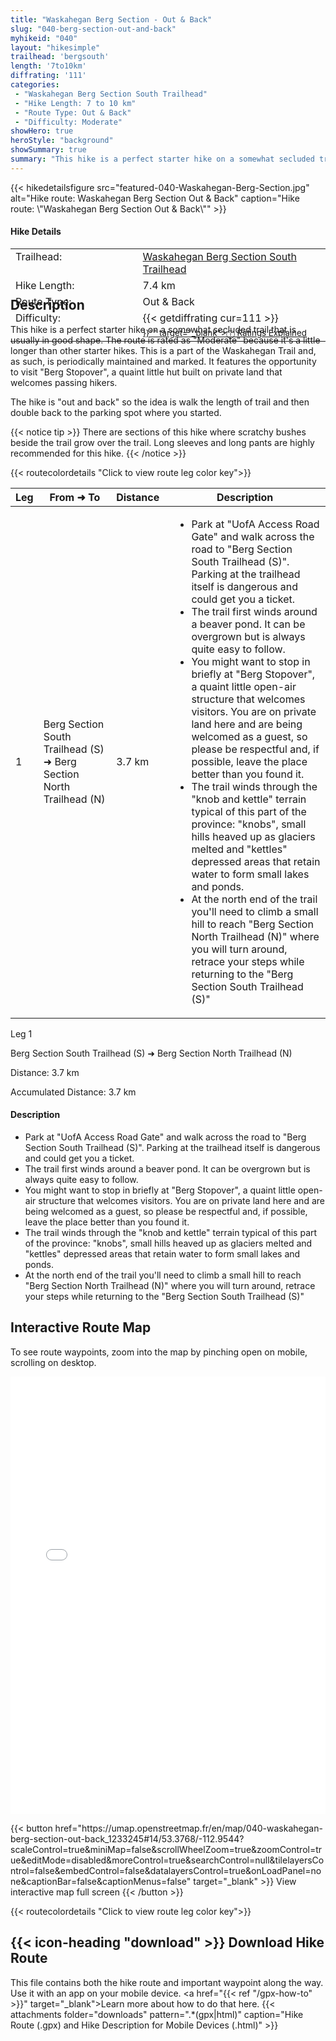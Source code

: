 ```yaml
---
title: "Waskahegan Berg Section - Out & Back"
slug: "040-berg-section-out-and-back"
myhikeid: "040"
layout: "hikesimple"
trailhead: 'bergsouth'
length: '7to10km'
diffrating: '111'
categories:
 - "Waskahegan Berg Section South Trailhead"
 - "Hike Length: 7 to 10 km"
 - "Route Type: Out & Back"
 - "Difficulty: Moderate"
showHero: true
heroStyle: "background"
showSummary: true
summary: "This hike is a perfect starter hike on a somewhat secluded trail that is usually in good shape. The route is rated as \"Moderate\" because it's a little longer than other starter hikes. This is a part of the Waskahegan Trail and, as such, is periodically maintained and marked. It features the opportunity to visit \"Berg Stopover\", a quaint little hut built on private land that welcomes passing hikers. The hike is \"out and back\" so the idea is walk the length of trail and then double back to the parking spot where you started."
---
```

<div class="flex flex-col text-surface shadow-secondary-1 dark:bg-surface-dark dark:text-white max-w-max lg:flex-row h-auto" style=margin-bottom:-100px;>
{{< hikedetailsfigure 
    src="featured-040-Waskahegan-Berg-Section.jpg"
    alt="Hike route: Waskahegan Berg Section   Out & Back"
    caption="Hike route: \"Waskahegan Berg Section   Out & Back\""
>}}
  <div class="flex flex-col justify-start pl-5 lg:w-1/2 sm:pb-7">
    <h4 class="text-xl font-large mt-4">Hike Details</h4>
      <table width=100% class="w-full">
      <tbody>
        <tr>
          <td valign="top" width="40%" class="my-4 text-base">Trailhead:</td>
          <td valign="top" style="padding-left: 10px;" class="my-4 text-base"><a href="/trailheads/berg-south/" target="_blank">Waskahegan Berg Section South Trailhead</a></td>
        </tr>
        <tr>
          <td valign="top" width="40%" class="my-4 text-base">Hike Length:</td>
          <td valign="top" style="padding-left: 10px;" class="my-4 text-base">7.4 km</td>
        </tr>
        <tr>
          <td valign="top" width="40%" class="mb-2 text-base">Route Type:</td>
          <td valign="top" style="padding-left: 10px;" class="mb-2 text-base">Out & Back</td>
        </tr>
        <tr>
          <td valign="top" width="40%" class="mb-2 text-base" rowspan="2">Difficulty:</td>
          <td valign="top" style="padding-left: 10px;" class="text-base">{{< getdiffrating cur=111 >}}</td>
        </tr>
        <tr>
        <td valign="top" style="padding-left: 10px;" class="mb-2 text-base"><sup><a href="{{< ref "/ratingsexplained" >}}"" target="_blank">&#9432; Ratings Explained</a></sup></td>
        </tr>
      </tbody>
      </table>
    </p>
  </div>
</div>


## Description

This hike is a perfect starter hike on a somewhat secluded trail that is usually in good shape. The route is rated as "Moderate" because it's a little longer than other starter hikes. This is a part of the Waskahegan Trail and, as such, is periodically maintained and marked. It features the opportunity to visit "Berg Stopover", a quaint little hut built on private land that welcomes passing hikers.

The hike is "out and back" so the idea is walk the length of trail and then double back to the parking spot where you started.



{{< notice tip >}}
There are sections of this hike where scratchy bushes beside the trail grow over the trail. Long sleeves and long pants are highly recommended for this hike.
{{< /notice >}}



{{< routecolordetails "Click to view route leg color key">}}

<!-- TABLE: visible on md+ screens -->
<div class="overflow-x-auto hidden lg:block not-prose">
  <table class="min-w-full divide-y divide-gray-200">
    <thead class="bg-gray-50">
      <tr>
        <th scope="col" class="px-6 py-3 text-center text-base font-bold text-white uppercase tracking-wider bg-gray-700">Leg</th>
        <th scope="col" class="px-6 py-3 text-center text-base font-bold text-gray-700 uppercase tracking-wider">From ➜ To</th>
        <th scope="col" class="px-6 py-3 text-center text-base font-bold text-gray-700 uppercase tracking-wider">Distance</th>
        <th scope="col" class="px-6 py-3 text-center text-base font-bold text-gray-700 uppercase tracking-wider">Description</th>
      </tr>
    </thead>
    <tbody class="bg-white divide-y divide-gray-200">
      <tr class="align-top">
        <td class="green-leg-header text-center">1</td>
        <td class="px-6 py-4 text-base text-gray-700">Berg Section South Trailhead (S) ➜ Berg Section North Trailhead (N)</td>
        <td class="px-6 py-4 text-base font-bold text-gray-700 text-center">3.7 km</td>
        <td class="px-6 py-4 text-base text-gray-700" style="padding-left: 1em;">
          <ul class="tight-list">
        <li>Park at "UofA Access Road Gate" and walk across the road to "Berg Section South Trailhead (S)". Parking at the trailhead itself is dangerous and could get you a ticket.</li>
        <li>The trail first winds around a beaver pond. It can be overgrown but is always quite easy to follow.</li>
        <li>You might want to stop in briefly at "Berg Stopover", a quaint little open-air structure that welcomes visitors. You are on private land here and are being welcomed as a guest, so please be respectful and, if possible, leave the place better than you found it.</li>
        <li>The trail winds through the "knob and kettle" terrain typical of this part of the province: "knobs", small hills heaved up as glaciers melted and "kettles" depressed areas that retain water to form small lakes and ponds.</li>
        <li>At the north end of the trail you'll need to climb a small hill to reach "Berg Section North Trailhead (N)" where you will turn around, retrace your steps while returning to the "Berg Section South Trailhead (S)"</li>
          </ul>
        </td>
      </tr>
    </tbody>
  </table>
</div>

<!-- CARDS: visible only on small screens -->
<div class="block lg:hidden space-y-4">
  <!-- Card 1 -->
  <div class="border rounded-lg shadow-md">
    <div class="green-leg-header text-center py-1 font-bold text-white">Leg 1</div>
    <div class="p-4 space-y-2">
      <p class="-mt-4 text-center text-lg text-gray-700">Berg Section South Trailhead (S) ➜ Berg Section North Trailhead (N)</p>
      <p class="text-center text-base font-bold text-gray-700">Distance: 3.7 km</p>
      <p class="text-center text-base font-bold text-gray-700">Accumulated Distance: 3.7 km</p>
      <h4 class="text-base font-semibold">Description</h4>
      <ul class="text-base text-gray-700 tight-list">
        <li>Park at "UofA Access Road Gate" and walk across the road to "Berg Section South Trailhead (S)". Parking at the trailhead itself is dangerous and could get you a ticket.</li>
        <li>The trail first winds around a beaver pond. It can be overgrown but is always quite easy to follow.</li>
        <li>You might want to stop in briefly at "Berg Stopover", a quaint little open-air structure that welcomes visitors. You are on private land here and are being welcomed as a guest, so please be respectful and, if possible, leave the place better than you found it.</li>
        <li>The trail winds through the "knob and kettle" terrain typical of this part of the province: "knobs", small hills heaved up as glaciers melted and "kettles" depressed areas that retain water to form small lakes and ponds.</li>
        <li>At the north end of the trail you'll need to climb a small hill to reach "Berg Section North Trailhead (N)" where you will turn around, retrace your steps while returning to the "Berg Section South Trailhead (S)"</li>
      </ul>
    </div>
  </div>
</div>


## Interactive Route Map
To see route waypoints, zoom into the map by pinching open on mobile, scrolling on desktop.

<iframe width="100%" height="700px" frameborder="0" src="//umap.openstreetmap.fr/en/map/040-waskahegan-berg-section-out-back_1233245#14/53.3768/-112.9544?scaleControl=true&miniMap=false&scrollWheelZoom=true&zoomControl=true&editMode=disabled&moreControl=true&searchControl=null&tilelayersControl=false&embedControl=false&datalayersControl=true&onLoadPanel=none&captionBar=false&captionMenus=false"></iframe>
<div class="flex justify-center items-center"><p>
{{< button href="https://umap.openstreetmap.fr/en/map/040-waskahegan-berg-section-out-back_1233245#14/53.3768/-112.9544?scaleControl=true&miniMap=false&scrollWheelZoom=true&zoomControl=true&editMode=disabled&moreControl=true&searchControl=null&tilelayersControl=false&embedControl=false&datalayersControl=true&onLoadPanel=none&captionBar=false&captionMenus=false" target="_blank" >}}
View interactive map full screen 
{{< /button >}}</p></div>

{{< routecolordetails "Click to view route leg color key">}}

## {{< icon-heading "download" >}} Download Hike Route 

This file contains both the hike route and important waypoint along the way. Use it with an app on your mobile device. <a href="{{< ref "/gpx-how-to" >}}" target="_blank">Learn more about how to do that here.</a>
{{< attachments folder="downloads" pattern=".*(gpx|html)" caption="Hike Route (.gpx) and Hike Description for Mobile Devices (.html)" >}}

